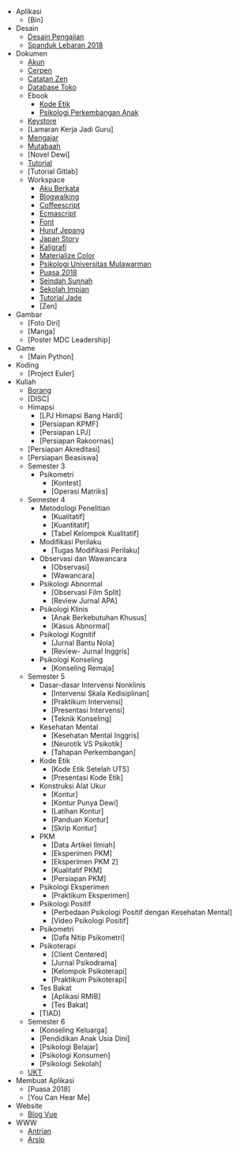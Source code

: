 - Aplikasi
    - [Bin]
- Desain
    - [Desain Pengajian](https://github.com/amazing-guardian/desain-pengajian)
    - [Spanduk Lebaran 2018](https://github.com/amazing-guardian/spanduk-lebaran-2018)
- Dokumen
    - [Akun](https://github.com/amazing-guardian/akun)
    - [Cerpen](https://github.com/amazing-guardian/cerpen)
    - [Catatan Zen](https://github.com/amazing-guardian/catatan-zen)
    - [Database Toko](https://github.com/amazing-guardian/database-toko)
    - Ebook
        - [Kode Etik](https://github.com/amazing-guardian/kode-etik)
        - [Psikologi Perkembangan Anak](https://github.com/amazing-guardian/psikologi-perkembangan-anak)
    - [Keystore](https://github.com/amazing-guardian/keystore)
    - [Lamaran Kerja Jadi Guru]
    - [Mengajar](https://github.com/amazing-guardian/mengajar)
    - [Mutabaah](https://github.com/amazing-guardian/mutabaah)
    - [Novel Dewi]
    - [Tutorial](https://github.com/amazing-guardian/tutorial)
    - [Tutorial Gitlab]
    - Workspace
        - [Aku Berkata](https://github.com/amazing-guardian/aku-berkata)
        - [Blogwalking](https://github.com/amazing-guardian/blogwalking)
        - [Coffeescript](https://github.com/amazing-guardian/coffeescript)
        - [Ecmascript](https://github.com/amazing-guardian/ecmascript)
        - [Font](https://github.com/amazing-guardian/font)
        - [Huruf Jepang](https://github.com/amazing-guardian/huruf-jepang)
        - [Japan Story](https://github.com/amazing-guardian/japan-story)
        - [Kaligrafi](https://github.com/amazing-guardian/kaligrafi)
        - [Materialize Color](https://github.com/amazing-guardian/materialize-color)
        - [Psikologi Universitas Mulawarman](https://github.com/amazing-guardian/psikologi-universitas-mulawarman)
        - [Puasa 2018](https://github.com/amazing-guardian/puasa-2018)
        - [Seindah Sunnah](https://github.com/amazing-guardian/seindah-sunnah)
        - [Sekolah Impian](https://github.com/amazing-guardian/sekolah-impian)
        - [Tutorial Jade](https://github.com/amazing-guardian/tutorial-jade)
        - [Zen]
- Gambar
    - [Foto Diri]
    - [Manga]
    - [Poster MDC Leadership]
- Game
    - [Main Python]
- Koding
    - [Project Euler]
- Kuliah
    - [Borang](https://github.com/amazing-guardian/borang)
    - [DISC]
    - Himapsi
        - [LPJ Himapsi Bang Hardi]
        - [Persiapan KPMF]
        - [Persiapan LPJ]
        - [Persiapan Rakoornas]
    - [Persiapan Akreditasi]
    - [Persiapan Beasiswa]
    - Semester 3
        - Psikometri
            - [Kontest]
            - [Operasi Matriks]
    - Semester 4
        - Metodologi Penelitian
            - [Kualitatif]
            - [Kuantitatif]
            - [Tabel Kelompok Kualitatif]
        - Modifikasi Perilaku
            - [Tugas Modifikasi Perilaku]
        - Observasi dan Wawancara
            - [Observasi]
            - [Wawancara]
        - Psikologi Abnormal
            - [Observasi Film Split]
            - [Review Jurnal APA]
        - Psikologi Klinis
            - [Anak Berkebutuhan Khusus]
            - [Kasus Abnormal]
        - Psikologi Kognitif
            - [Jurnal Bantu Nola]
            - [Review- Jurnal Inggris]
        - Psikologi Konseling
            - [Konseling Remaja]
    - Semester 5
        - Dasar-dasar Intervensi Nonklinis
            - [Intervensi Skala Kedisiplinan]
            - [Praktikum Intervensi]
            - [Presentasi Intervensi]
            - [Teknik Konseling]
        - Kesehatan Mental
            - [Kesehatan Mental Inggris]
            - [Neurotik VS Psikotik]
            - [Tahapan Perkembangan]
        - Kode Etik
            - [Kode Etik Setelah UTS]
            - [Presentasi Kode Etik]
        - Konstruksi Alat Ukur
            - [Kontur]
            - [Kontur Punya Dewi]
            - [Latihan Kontur]
            - [Panduan Kontur]
            - [Skrip Kontur]
        - PKM
            - [Data Artikel Ilmiah]
            - [Eksperimen PKM]
            - [Eksperimen PKM 2]
            - [Kualitatif PKM]
            - [Persiapan PKM]
        - Psikologi Eksperimen
            - [Praktikum Eksperimen]
        - Psikologi Positif
            - [Perbedaan Psikologi Positif dengan Kesehatan Mental]
            - [Video Psikologi Positif]
        - Psikometri
            - [Dafa Nitip Psikometri]
        - Psikoterapi
            - [Client Centered]
            - [Jurnal Psikodrama]
            - [Kelompok Psikoterapi]
            - [Praktikum Psikoterapi]
        - Tes Bakat
            - [Aplikasi RMIB]
            - [Tes Bakat]
        - [TIAD]
	- Semester 6
        - [Konseling Keluarga]
        - [Pendidikan Anak Usia Dini]
        - [Psikologi Belajar]
        - [Psikologi Konsumen]
        - [Psikologi Sekolah]
    - [UKT](https://github.com/amazing-guardian/ukt)
- Membuat Aplikasi
    - [Puasa 2018]
	- [You Can Hear Me]
- Website
    - [Blog Vue](https://github.com/amazing-guardian/blog-vue)
- WWW
    - [Antrian](https://github.com/amazing-guardian/antrian)
    - [Arsip](https://github.com/amazing-guardian/arsip)